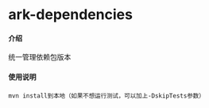 # ark-dependencies

#### 介绍
统一管理依赖包版本

#### 使用说明
```
mvn install到本地（如果不想运行测试，可以加上-DskipTests参数）
```
